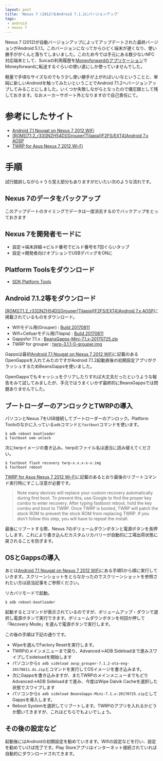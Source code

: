 ```yaml
---
layout: post
title: 'Nexus 7 (2012)をAndroid 7.1.2にバージョンアップ'
tags:
 - android
 - nexus 7
---
```


Nexus 7 (2012)が自動バージョンアップによってアップデートされた最終バージョンがAndroid 5.1.1。このバージョンになってからひどく端末が遅くなり、使い勝手ががくんと落ちてしまいました。このため今では手元にある数少ないNFC対応端末として、Suicaの利用履歴を[Moneyforwardのアプリケーション](https://play.google.com/store/apps/details?id=com.moneyforward.nfcreader)でMoneyforwardに転送するぐらいの使い道にしか使っていませんでした。

軽量で手頃なサイズなのでもう少し使い勝手が上がればいいなということと、単純に新しいAndroidを触ってみたいということでAndroid 7.1.2へバージョンアップしてみることにしました。いくつか失敗しながらとなったので備忘録として残しておきます。なおメーカーサポート外となりますので自己責任にて。

# 参考にしたサイト

* [Android 7.1 Nougat on Nexus 7 2012 WiFi](http://dandar3.blogspot.jp/2016/12/android-71-nougat-on-nexus-7-2012-wifi.html)
* [[ROM][7.1.2_r33][NZH54D][Grouper|Tilapia][F2FS/EXT4]Android 7.x AOSP](https://forum.xda-developers.com/nexus-7/development/rom-android-7-aosp-grouper-t3467514)
* [TWRP for Asus Nexus 7 2012 Wi-Fi](https://twrp.me/devices/asusnexus72012wifi.html)

# 手順

試行錯誤しながら＋うろ覚え部分もありますがだいたい次のような流れです。

## Nexus 7のデータをバックアップ

このアップデートのタイミングでデータは一度消去するのでバックアップをとっておきます

## Nexus 7を開発者モードに

* 設定→端末詳細→ビルド番号でビルド番号を7回ぐらいタップ
* 設定→開発者向けオプションでUSBデバッグをONに

## Platform Toolsをダウンロード

* [SDK Platform Tools](https://developer.android.com/studio/releases/platform-tools.html)

## Android 7.1.2等をダウンロード

[[ROM][7.1.2_r33][NZH54D][Grouper|Tilapia][F2FS/EXT4]Android 7.x AOSP](https://forum.xda-developers.com/nexus-7/development/rom-android-7-aosp-grouper-t3467514)に掲載されているものをダウンロード。

* Wifiモデル用(Grouper) : [Build 20170811](https://www.androidfilehost.com/?fid=745425885120754981)
* Wifi+Celluarモデル用(Tilapia) : [Build 20170811](https://www.androidfilehost.com/?fid=961840155545588227)
* Gappsfor 7.1.x : [BeansGapps-Mini-7.1.x-20170725.zip](https://www.androidfilehost.com/?fid=889764386195918677)
* TWRP for grouper : [twrp-3.1.1-0-grouper.img](https://dl.twrp.me/grouper/)

Gappsは最初[Android 7.1 Nougat on Nexus 7 2012 WiFi](http://dandar3.blogspot.jp/2016/12/android-71-nougat-on-nexus-7-2012-wifi.html)に記載のあるOpenGappsを入れてみたのですがAndroid 7.1.2起動直後の初期設定アプリがクラッシュするためBeansGappsを使いました。

OpenGappsでもキャッシュをクリアしたりすれば大丈夫だったというような報告をみて試してみましたが、手元ではうまくいかず最終的にBeansGappsでは問題ありませんでした。

## ブートローダーのアンロックとTWRPの導入

パソコンとNexus 7をUSB接続してブートローダーのアンロック。Platform Toolsのなかに入っている`adb`コマンドと`fastboot`コマンドを使います。

```
$ adb reboot bootloader
$ fastboot oem unlock
```

次にtwrpイメージの書き込み。twrpのファイル名は適当に読み替えてください。

```
$ fastboot flash recovery twrp-x.x.x-x-x.img
$ fastboot reboot
```

[TWRP for Asus Nexus 7 2012 Wi-Fi](https://twrp.me/devices/asusnexus72012wifi.html)に記載のあるとおり最後のリブートコマンド実行時にすこし注意が必要です。

> Note many devices will replace your custom recovery automatically during first boot. To prevent this, use Google to find the proper key combo to enter recovery. After typing fastboot reboot, hold the key combo and boot to TWRP. Once TWRP is booted, TWRP will patch the stock ROM to prevent the stock ROM from replacing TWRP. If you don't follow this step, you will have to repeat the install.

最後にリブートする際、Nexus 7のボリュームダウンボタンと電源ボタンを長押しします。これにより書き込んだカスタムリカバリーが自動的に工場出荷状態に戻されることを防ぎます。

## OSとGappsの導入

あとは[Android 7.1 Nougat on Nexus 7 2012 WiFi](http://dandar3.blogspot.jp/2016/12/android-71-nougat-on-nexus-7-2012-wifi.html)にある手順5から順に実行していきます。スクリーンショットをとらなかったのでスクリーンショットを参照されたい方は該当記事をご参照ください。

リカバリモードで起動。

```
$ adb reboot-bootloader
```

起動するとコマンドが表示されているのですが、ボリュームアップ・ダウンで選択し電源ボタンで実行できます。ボリュームダウンボタンを何回か押して「Recovery Mode」を選んで電源ボタンで実行します。

この後の手順は下記の通りです。

* Wipeを選んでFactory Resetを実行します。
* TWRPのメインメニューまで戻り、Advanced→ADB Sideloadまで進みスワイプしてsideloadを開始します
* パソコンから`$ adb sideload aosp_grouper-7.1.2-ota-eng-20170811.ds.zip`とコマンドを実行してOSイメージを書き込みます。
* 次にGappsを書き込みますが、またTWRPのメインメニューまでもどりAdvanced→ADB Sideloadまで進み、今度はWipe Dalvik Cacheを選択した状態でスワイプします
* パソコンから`$ adb sideload BeansGapps-Mini-7.1.x-20170725.zip`としてGappsを導入します。
* Reboot Systemを選択してリブートします。TWRPのアプリを入れるかどうか聞いてきますが、これはどちらでもよいでしょう。

## その後の設定など

起動後にはAndroidの初期設定を勧めていきます。Wifiの設定などを行い、設定を勧めていけば完了です。Play Storeアプリはインターネット接続されていれば自動的にダウンロードされてきます。
